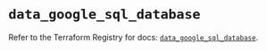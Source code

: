 # `data_google_sql_database`

Refer to the Terraform Registry for docs: [`data_google_sql_database`](https://registry.terraform.io/providers/hashicorp/google/5.43.0/docs/data-sources/sql_database).
